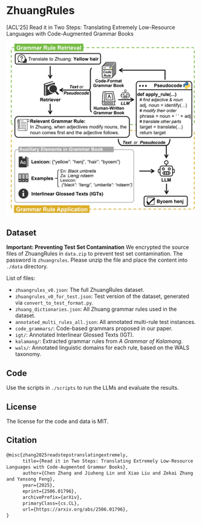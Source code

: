 # ZhuangRules
[ACL'25] Read it in Two Steps: Translating Extremely Low-Resource Languages with Code-Augmented Grammar Books

<div align=center>
	<img src="Read_it_in_two_steps.png" style="width:600px" alt="110011website✗🗡"/>
</div>

## Dataset

**Important: Preventing Test Set Contamination**
We encrypted the source files of ZhuangRules in `data.zip` to prevent test set contamination. 
The password is `zhuangrules`.
Please unzip the file and place the content into `./data` directory.

List of files:
* `zhuangrules_v0.json`: The full ZhuangRules dataset.
* `zhuangrules_v0_for_test.json`: Test version of the dataset, generated via `convert_to_test_format.py`.
* `zhuang_dictionaries.json`: All Zhuang grammar rules used in the dataset.
* `annotated_multi_rules_all.json`: All annotated multi-rule test instances.
* `code_grammars/`: Code-based grammars proposed in our paper.
* `igt/`: Annotated Interlinear Glossed Texts (IGT).
* `kalamang/`: Extracted grammar rules from *A Grammar of Kalamang*.
* `wals/`: Annotated linguistic domains for each rule, based on the WALS taxonomy.

## Code

Use the scripts in `./scripts` to run the LLMs and evaluate the results.

## License
The license for the code and data is MIT. 

## Citation
```
@misc{zhang2025readstepstranslatingextremely,
      title={Read it in Two Steps: Translating Extremely Low-Resource Languages with Code-Augmented Grammar Books}, 
      author={Chen Zhang and Jiuheng Lin and Xiao Liu and Zekai Zhang and Yansong Feng},
      year={2025},
      eprint={2506.01796},
      archivePrefix={arXiv},
      primaryClass={cs.CL},
      url={https://arxiv.org/abs/2506.01796}, 
}
```